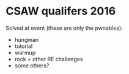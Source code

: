 # CSAW qualifers 2016
Solved at event (these are only the pwnables):
* hungman
* tutorial
* warmup
* rock + other RE challenges
* some others?
